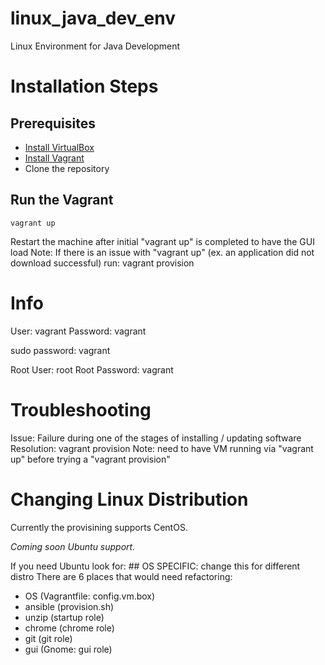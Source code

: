# linux_java_dev_env
Linux Environment for Java Development

# Installation Steps

## Prerequisites
* [Install VirtualBox](https://www.virtualbox.org/wiki/Downloads)
* [Install Vagrant](https://www.vagrantup.com/downloads.html)
* Clone the repository

## Run the Vagrant
    vagrant up
Restart the machine after initial "vagrant up" is completed to have the GUI load
Note: If there is an issue with "vagrant up" (ex. an application did not download successful) run:
    vagrant provision

# Info

User: vagrant
Password: vagrant

sudo password: vagrant

Root User: root	
Root Password: vagrant
	
# Troubleshooting
Issue: Failure during one of the stages of installing / updating software
Resolution:
    vagrant provision
Note: need to have VM running via "vagrant up" before trying a "vagrant provision"

# Changing Linux Distribution
Currently the provisining supports CentOS.

*Coming soon Ubuntu support.*

If you need Ubuntu look for: ## OS SPECIFIC: change this for different distro
There are 6 places that would need refactoring:
* OS (Vagrantfile: config.vm.box)
* ansible (provision.sh)
* unzip (startup role)
* chrome (chrome role)
* git (git role)
* gui (Gnome: gui role)
